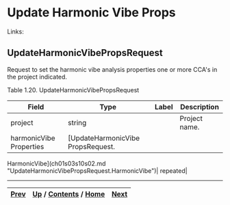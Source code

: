 # Update Harmonic Vibe Props

Links:

## UpdateHarmonicVibePropsRequest

Request to set the harmonic vibe analysis properties one or more CCA's in the
project indicated.

Table 1.20. UpdateHarmonicVibePropsRequest

Field| Type| Label| Description  
---|---|---|---  
project| string|  | Project name.   
harmonicVibe Properties| [UpdateHarmonicVibe PropsRequest.
HarmonicVibe](ch01s03s10s02.md
"UpdateHarmonicVibePropsRequest.HarmonicVibe")| repeated|  
  
  

* * *

[Prev](ch01s03s09s03.md) | [Up](ch01s03.md) / [Contents](index.md) / [Home](../../index.htm)|  [Next](ch01s03s10s02.md)  
---|---|---

